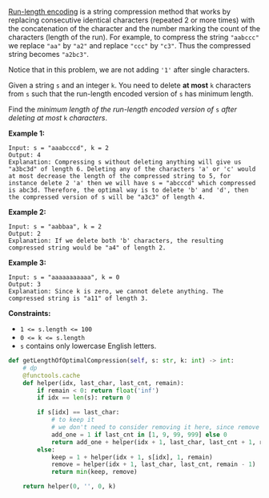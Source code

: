 [Run-length encoding](http://en.wikipedia.org/wiki/Run-length_encoding) is a string compression method that works by replacing consecutive identical characters (repeated 2 or more times) with the concatenation of the character and the number marking the count of the characters (length of the run). For example, to compress the string `"aabccc"` we replace `"aa"` by `"a2"` and replace `"ccc"` by `"c3"`. Thus the compressed string becomes `"a2bc3"`.

Notice that in this problem, we are not adding `'1'` after single characters.

Given a string `s` and an integer `k`. You need to delete **at most** `k` characters from `s` such that the run-length encoded version of `s` has minimum length.

Find the *minimum length of the run-length encoded version of* `s` *after deleting at most* `k` *characters*.

 

**Example 1:**

```
Input: s = "aaabcccd", k = 2
Output: 4
Explanation: Compressing s without deleting anything will give us "a3bc3d" of length 6. Deleting any of the characters 'a' or 'c' would at most decrease the length of the compressed string to 5, for instance delete 2 'a' then we will have s = "abcccd" which compressed is abc3d. Therefore, the optimal way is to delete 'b' and 'd', then the compressed version of s will be "a3c3" of length 4.
```

**Example 2:**

```
Input: s = "aabbaa", k = 2
Output: 2
Explanation: If we delete both 'b' characters, the resulting compressed string would be "a4" of length 2.
```

**Example 3:**

```
Input: s = "aaaaaaaaaaa", k = 0
Output: 3
Explanation: Since k is zero, we cannot delete anything. The compressed string is "a11" of length 3.
```

 

**Constraints:**

- `1 <= s.length <= 100`
- `0 <= k <= s.length`
- `s` contains only lowercase English letters.

```python
def getLengthOfOptimalCompression(self, s: str, k: int) -> int:
    # dp
    @functools.cache
    def helper(idx, last_char, last_cnt, remain):
        if remain < 0: return float('inf')
        if idx == len(s): return 0

        if s[idx] == last_char:
            # to keep it
            # we don't need to consider removing it here, since remove this char has the same result of removing the first char of this section(when this char first appears)
            add_one = 1 if last_cnt in [1, 9, 99, 999] else 0
            return add_one + helper(idx + 1, last_char, last_cnt + 1, remain)
        else:
            keep = 1 + helper(idx + 1, s[idx], 1, remain)
            remove = helper(idx + 1, last_char, last_cnt, remain - 1)
            return min(keep, remove)

    return helper(0, '', 0, k)
```

